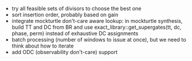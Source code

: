  - try all feasible sets of divisors to choose the best one
 - sort insertion order, probably based on gain
 - integrate mockturtle don't-care aware lookup: in mockturtle synthesis, build TT and DC from BR and use exact_library::get_supergates(tt, dc, phase, perm) instead of exhaustive DC assignments
 - batch processing (number of windows to issue at once), but we need to think about how to iterate
 - add ODC (observability don't-care) support
